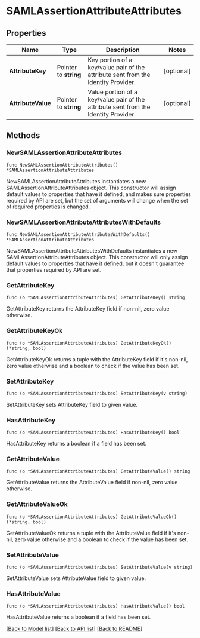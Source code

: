 # SAMLAssertionAttributeAttributes

## Properties

| Name               | Type                  | Description                                                                         | Notes      |
| ------------------ | --------------------- | ----------------------------------------------------------------------------------- | ---------- |
| **AttributeKey**   | Pointer to **string** | Key portion of a key/value pair of the attribute sent from the Identity Provider.   | [optional] |
| **AttributeValue** | Pointer to **string** | Value portion of a key/value pair of the attribute sent from the Identity Provider. | [optional] |

## Methods

### NewSAMLAssertionAttributeAttributes

`func NewSAMLAssertionAttributeAttributes() *SAMLAssertionAttributeAttributes`

NewSAMLAssertionAttributeAttributes instantiates a new SAMLAssertionAttributeAttributes object.
This constructor will assign default values to properties that have it defined,
and makes sure properties required by API are set, but the set of arguments
will change when the set of required properties is changed.

### NewSAMLAssertionAttributeAttributesWithDefaults

`func NewSAMLAssertionAttributeAttributesWithDefaults() *SAMLAssertionAttributeAttributes`

NewSAMLAssertionAttributeAttributesWithDefaults instantiates a new SAMLAssertionAttributeAttributes object.
This constructor will only assign default values to properties that have it defined,
but it doesn't guarantee that properties required by API are set.

### GetAttributeKey

`func (o *SAMLAssertionAttributeAttributes) GetAttributeKey() string`

GetAttributeKey returns the AttributeKey field if non-nil, zero value otherwise.

### GetAttributeKeyOk

`func (o *SAMLAssertionAttributeAttributes) GetAttributeKeyOk() (*string, bool)`

GetAttributeKeyOk returns a tuple with the AttributeKey field if it's non-nil, zero value otherwise
and a boolean to check if the value has been set.

### SetAttributeKey

`func (o *SAMLAssertionAttributeAttributes) SetAttributeKey(v string)`

SetAttributeKey sets AttributeKey field to given value.

### HasAttributeKey

`func (o *SAMLAssertionAttributeAttributes) HasAttributeKey() bool`

HasAttributeKey returns a boolean if a field has been set.

### GetAttributeValue

`func (o *SAMLAssertionAttributeAttributes) GetAttributeValue() string`

GetAttributeValue returns the AttributeValue field if non-nil, zero value otherwise.

### GetAttributeValueOk

`func (o *SAMLAssertionAttributeAttributes) GetAttributeValueOk() (*string, bool)`

GetAttributeValueOk returns a tuple with the AttributeValue field if it's non-nil, zero value otherwise
and a boolean to check if the value has been set.

### SetAttributeValue

`func (o *SAMLAssertionAttributeAttributes) SetAttributeValue(v string)`

SetAttributeValue sets AttributeValue field to given value.

### HasAttributeValue

`func (o *SAMLAssertionAttributeAttributes) HasAttributeValue() bool`

HasAttributeValue returns a boolean if a field has been set.

[[Back to Model list]](../README.md#documentation-for-models) [[Back to API list]](../README.md#documentation-for-api-endpoints) [[Back to README]](../README.md)
